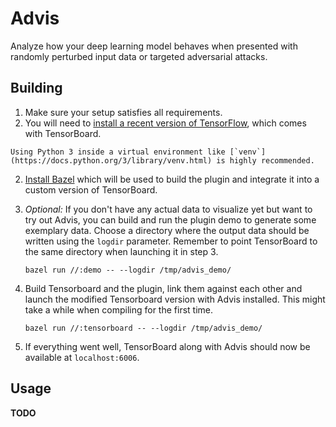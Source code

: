 # Advis

Analyze how your deep learning model behaves when presented with randomly perturbed input data or targeted adversarial attacks.

## Building

1. Make sure your setup satisfies all requirements.
  1. You will need to [install a recent version of TensorFlow](https://www.tensorflow.org/install/), which comes with TensorBoard.

    Using Python 3 inside a virtual environment like [`venv`](https://docs.python.org/3/library/venv.html) is highly recommended.

  2. [Install Bazel](https://docs.bazel.build/versions/master/install.html) which will be used to build the plugin and integrate it into a custom version of TensorBoard.

2. *Optional:* If you don't have any actual data to visualize yet but want to try out Advis, you can build and run the plugin demo to generate some exemplary data. Choose a directory where the output data should be written using the `logdir` parameter. Remember to point TensorBoard to the same directory when launching it in step 3.

    `bazel run //:demo -- --logdir /tmp/advis_demo/`

3. Build Tensorboard and the plugin, link them against each other and launch the modified Tensorboard version with Advis installed. This might take a while when compiling for the first time.

    `bazel run //:tensorboard -- --logdir /tmp/advis_demo/`

4. If everything went well, TensorBoard along with Advis should now be available at `localhost:6006`.

## Usage

**TODO**
